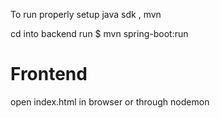 To run
properly setup java sdk , mvn

cd into backend run
$ mvn spring-boot:run

# Frontend
open index.html in browser or through nodemon